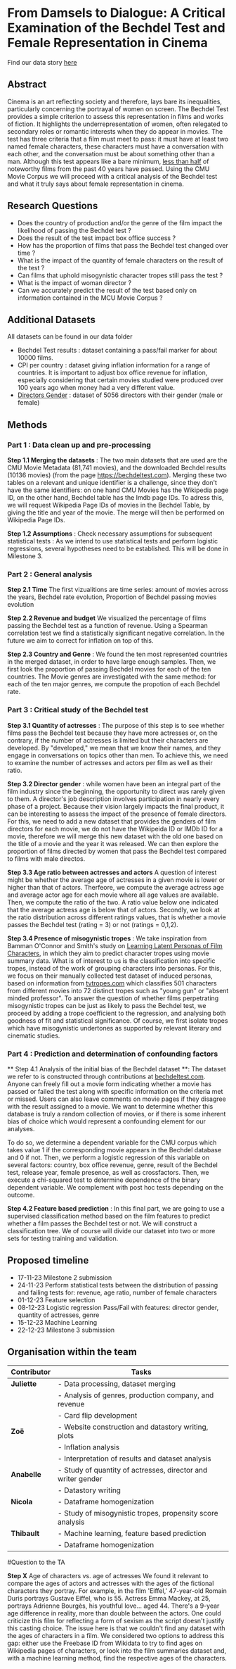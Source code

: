 # From Damsels to Dialogue: A Critical Examination of the Bechdel Test and Female Representation in Cinema
Find our data story [here](https://zoehud.github.io/)

## Abstract
Cinema is an art reflecting society and therefore, lays bare its inequalities, particularly concerning the portrayal of women on screen. The Bechdel Test provides a simple criterion to assess this representation in films and works of fiction. It highlights the underrepresentation of women, often relegated to secondary roles or romantic interests when they do appear in movies. The test has three criteria that a film must meet to pass: it must have at least two named female characters, these characters must have a conversation with each other, and the conversation must be about something other than a man.
Although this test appears like a bare minimum, [less than half](https://psycnet.apa.org/fulltext/2022-95091-001.html) of noteworthy films from the past 40 years have passed. Using the CMU Movie Corpus we will proceed with a critical analysis of the Bechdel test and what it truly says about female representation in cinema. 

## Research Questions
- Does the country of production and/or the genre of the film impact the likelihood of passing the Bechdel test ?
- Does the result of the test impact box office success ?
- How has the proportion of films that pass the Bechdel test changed over time ?
- What is the impact of the quantity of female characters on the result of the test ?
- Can films that uphold misogynistic character tropes still pass the test ?
- What is the impact of woman director ?
- Can we accurately predict the result of the test based only on information contained in the MCU Movie Corpus ?

## Additional Datasets
All datasets can be found in our data folder
- Bechdel Test results : dataset containing a pass/fail marker for about 10000 films.
- CPI per country : dataset giving inflation information for a range of countries. It is important to adjust box office revenue for inflation, especially considering that certain movies studied were produced over 100 years ago when money had a very different value.
- [Directors Gender](https://github.com/taubergm/HollywoodGenderData/blob/master/all_directors_gender.csv) : dataset of 5056 directors with their gender (male or female)

## Methods
### Part 1 : Data clean up and pre-processing
**Step 1.1 Merging the datasets** : The two main datasets that are used are the CMU Movie Metadata (81,741 movies), and the downloaded Bechdel results (10136 movies) (from the page https://bechdeltest.com). Merging these two tables on a relevant and unique identifier is a challenge, since they don't have the same identifiers: on one hand CMU Movies has the Wikipedia page ID, on the other hand, Bechdel table has the Imdb page IDs. To adress this, we will request Wikipedia Page IDs of movies in the Bechdel Table, by giving the title and year of the movie. The merge will then be performed on Wikipedia Page IDs.

**Step 1.2 Assumptions** : Check necessary assumptions for subsequent statistical tests : As we intend to use statistical tests and perform logistic regressions, several hypotheses need to be established. This will be done in Milestone 3.


### Part 2 : General analysis 
**Step 2.1 Time** The first vizualitions are time series: amount of movies across the years, Bechdel rate evolution, Proportion of Bechdel passing movies evolution

**Step 2.2 Revenue and budget**
We visualized the percentage of films passing the Bechdel test as a function of revenue. Using a Spearman correlation test we find a statistically significant negative correlation. In the future we aim to correct for inflation on top of this.

**Step 2.3 Country and Genre** : We found the ten most represented countries in the merged dataset, in order to have large enough samples. Then, we first look the proportion of passing Bechdel movies for each of the ten countries. The Movie genres are investigated with the same method: for each of the ten major genres, we compute the propotion of each Bechdel rate. 

### Part 3 : Critical study of the Bechdel test

**Step 3.1 Quantity of actresses** : The purpose of this step is to see whether films pass the Bechdel test because they have more actresses or, on the contrary, if the number of actresses is limited but their characters are developed. By "developed," we mean that we know their names, and they engage in conversations on topics other than men. To achieve this, we need to examine the number of actresses and actors per film as well as their ratio.

**Step 3.2 Director gender** : while women have been an integral part of the film industry since the beginning, the opportunity to direct was rarely given to them. A director's job description involves participation in nearly every phase of a project. Because their vision largely impacts the final product, it can be interesting to assess the impact of the presence of female directors. For this, we need to add a new dataset that provides the genders of film directors for each movie, we do not have the Wikipeida ID or IMDb ID for a movie, therefore we will merge this new dataset with the old one based on the title of a movie and the year it was released. We can then explore the proportion of films directed by women that pass the Bechdel test compared to films with male directos. 

**Step 3.3 Age ratio between actresses and actors**
A question of interest might be whether the average age of actresses in a given movie is lower or higher than that of actors. Therfeore, we compute the average actress age and average actor age for each movie where all age values are available. Then, we compute the ratio of the two. A ratio value below one indicated that the average actress age is below that of actors.
Secondly, we look at the ratio distribution across different ratings values, that is whether a movie passes the Bechdel test (rating = 3) or not (ratings = 0,1,2).

**Step 3.4 Presence of misogynistic tropes** : We take inspiration from Bamman O'Connor and Smith's study on [Learning Latent Personas of Film Characters](https://www.cs.cmu.edu/~dbamman/pubs/pdf/bamman+oconnor+smith.acl13.pdf), in which they aim to predict character tropes using movie summary data. What is of interest to us is the classification into specific tropes, instead of the work of grouping characters into personas. For this, we focus on their manually collected test dataset of induced personas, based on information from [tvtropes.com](https://tvtropes.org/pmwiki/pmwiki.php/Main/Tropes) which classifies 501 characters from different movies into 72 distinct tropes such as "young gun" or "absent minded professor". To answer the question of whether films perpetrating misogynistic tropes can be just as likely to pass the Bechdel test, we proceed by adding a trope coefficient to the regression, and analysing both goodness of fit and statistical significance. Of course, we first isolate tropes which have misogynistic undertones as supported by relevant literary and cinematic studies.


### Part 4 : Prediction and determination of confounding factors
** Step 4.1 Analysis of the initial bias of the Bechdel dataset **: The dataset we refer to is constructed through contributions at [bechdeltest.com](https://bechdeltest.com/). Anyone can freely fill out a movie form indicating whether a movie has passed or failed the test along with specific information on the criteria met or missed. Users can also leave comments on movie pages if they disagree with the result assigned to a movie. We want to determine whether this database is truly a random collection of movies, or if there is some inherent bias of choice which would represent a confounding element for our analyses.

To do so, we determine a dependent variable for the CMU corpus which takes value 1 if the corresponding movie appears in the Bechdel database and 0 if not. Then, we perform a logistic regression of this variable on several factors: country, box office revenue, genre, result of the Bechdel test, release year, female presence, as well as crossfactors. Then, we execute a chi-squared test to determine dependence of the binary dependent variable. We complement with post hoc tests depending on the outcome.


**Step 4.2 Feature based prediction** : In this final part, we are going to use a supervised classification method based on the film features to predict whether a film passes the Bechdel test or not. We will construct a classification tree. We of course will divide our dataset into two or more sets for testing training and validation.

## Proposed timeline

* 17-11-23 Milestone 2 submission
* 24-11-23 Perform statistical tests between the distribution of passing and failing tests for: revenue, age ratio, number of female characters
* 01-12-23 Feature selection
* 08-12-23 Logistic regression Pass/Fail with features: director gender, quantity of actresses, genre
* 15-12-23 Machine Learning
* 22-12-23 Milestone 3 submission

## Organisation within the team
| Contributor | Tasks                     | 
|-------------|---------------------------------------------|
| **Juliette** | - Data processing, dataset merging  |
|             | - Analysis of genres, production company, and revenue         |
|             | - Card flip development                       |     
| **Zoë**     | - Website construction and datastory writing, plots  |    
|             | - Inflation analysis                          |
|             | - Interpretation of results and dataset analysis                         |
| **Anabelle** | - Study of quantity of actresses, director and writer gender             |  
|             | - Datastory writing                  | 
| **Nicola**   | - Dataframe homogenization               | 
|             | - Study of misogynistic tropes, propensity score analysis    | 
| **Thibault** |- Machine learning, feature based prediction          |   
|              |- Dataframe homogenization                                             |  


#Question to the TA

**Step X** Age of characters vs. age of actresses
We found it relevant to compare the ages of actors and actresses with the ages of the fictional characters they portray. For example, in the film 'Eiffel,' 47-year-old Romain Duris portrays Gustave Eiffel, who is 55. Actress Emma Mackey, at 25, portrays Adrienne Bourgès, his youthful love... aged 44. There's a 9-year age difference in reality, more than double between the actors. One could criticize this film for reflecting a form of sexism as the script doesn't justify this casting choice. The issue here is that we couldn't find any dataset with the ages of characters in a film. We considered two options to address this gap: either use the Freebase ID from Wikidata to try to find ages on Wikipedia pages of characters, or look into the film summaries dataset and, with a machine learning method, find the respective ages of the characters.





